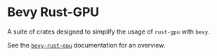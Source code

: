 # Bevy Rust-GPU

A suite of crates designed to simplify the usage of `rust-gpu` with `bevy`.

See the [`bevy-rust-gpu`](https://github.com/Bevy-Rust-GPU/bevy-rust-gpu) documentation for an overview.
